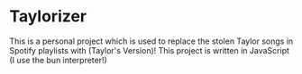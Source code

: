 # Taylorizer
This is a personal project which is used to replace the stolen Taylor songs in Spotify playlists with (Taylor's Version)!
This project is written in JavaScript (I use the bun interpreter!)
